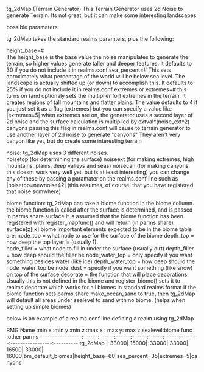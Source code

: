 tg_2dMap  (Terrain Generator)
This Terrain Generator uses 2d Noise to generate Terrain.  Its not great, but it can make some interesting landscapes

possible paramaters:

tg_2dMap takes the standard realms paramters, plus the following:

height_base=#   
   The height_base is the base value the noise manipulates to generate the terrain, so higher 
   values generate taller and deeper features.  It defaults to 30 if you do not include it in 
   realms.conf
sea_percent=#
   This sets aproximately what percentage of the world will be below sea level.  The landscape 
   is actually shifted up (or down) to accomplish this.  It defaults to 25% if you do not include 
   it in realms.conf
extremes  or extremes=#
   this turns on (and optionaly sets the multiplier for) extremes in the terrain.  It creates 
   regions of tall mountains and flatter plains.  The value defaults to 4 if you just set it as a 
   flag |extremes| but you can specify a value like |extremes=5|
   when extremes are on, the generator uses a second layer of 2d noise and the surface calculation
   is multiplied by extval*(noise_ext^2)
canyons
   passing this flag in realms.conf will cause to terrain generator to use another layer of
   2d noise to generate "canyons"  They aren't very canyon like yet, but do create some
   interesting terrain

noise:
  tg_2dMap uses 3 different noises.  
    noisetop (for determining the surface)
    noiseext (for making extremes, high mountains, plains, deep valleys and seas)
    noisecan (for making canyons, this doesnt work very well yet, but is at least interesting)
    you can change any of these by passing a paramater on the realms.conf line such as 
    |noisetop=newnoise42| (this assumes, of course, that you have registered that noise somwhere)

biome function: 
  tg_2dMap can take a biome function in the biome collumn.
  the biome function is called after the surface is determined, and is passed in parms.share.surface
  it is assumed that the biome function has been registered with register_mapfunc() and will return 
  (in parms.share) surface[z][x].biome 
  important elements expected to be in the biome table are:
    node_top = what node to use for the surface of the biome
    depth_top = how deep the top layer is (usually 1).  
    node_filler = what node to fill in under the surface (usually dirt)
    depth_filler = how deep should the filler be
    node_water_top = only specify if you want something besides water (like ice)
    depth_water_top = how deep should the node_water_top be
    node_dust = specify if you want something (like snow) on top of the surface
    decorate = the function that will place decorations.  Usually this is not defined in the biome
        and register_biome() sets it to realms.decorate which works for all biomes in standard 
        realms format
  if the biome function sets parms.share.make_ocean_sand to true, then tg_2dMap will default all
  areas under sealevel to sand with no biome.  (helps when setting up simple biomes)
  
  below is an example of a realms.conf line defining a realm using tg_2dMap
  
  RMG Name         :min x :min y :min z :max x : max y: max z:sealevel:biome func       :other parms
  -----------------:------:------:------:------:------:------:--------:-----------------:---------- 
  tg_2dMap         |-33000| 15000|-33000| 33000| 16500| 33000|   16000|bm_default_biomes|height_base=60|sea_percent=35|extremes=5|canyons

